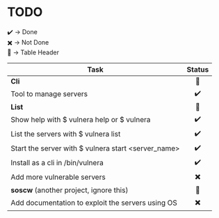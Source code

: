 # TODO

✔️  -> Done  
✖️  -> Not Done  
🔹 -> Table Header  
    
  
| Task                                                | Status |
|-----------------------------------------------------|:------:|
|                        **Cli**                      |   🔹   |
| Tool to manage servers                              |    ✔️   |
|                        **List**                     |   🔹   |
| Show help with $ vulnera help or $ vulnera          |    ✔️   |
| List the servers with $ vulnera list                |    ✔️   |
| Start the server with $ vulnera start <server_name> |    ✔️   |
| Install as a cli in /bin/vulnera                    |    ✔️   |
| Add more vulnerable servers                         |    ✖️   |
|       **soscw** (another project, ignore this)      |   🔹   |
| Add documentation to exploit the servers using OS   |    ✖️   |
